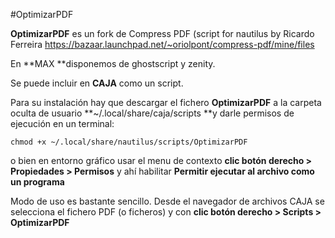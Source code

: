 #OptimizarPDF

**OptimizarPDF** es un fork de Compress PDF (script for nautilus by Ricardo Ferreira https://bazaar.launchpad.net/~oriolpont/compress-pdf/mine/files

En **MAX **disponemos de ghostscript y zenity. 

Se puede incluir en **CAJA** como un script.

Para su instalación hay que descargar el fichero **OptimizarPDF** a la carpeta oculta de usuario **~/.local/share/caja/scripts **y darle permisos de ejecución en un terminal:

	chmod +x ~/.local/share/nautilus/scripts/OptimizarPDF

o bien en entorno gráfico usar el menu de contexto **clic botón derecho > Propiedades > Permisos** y ahí habilitar **Permitir ejecutar al archivo como un programa**

Modo de uso es bastante sencillo. Desde el navegador de archivos CAJA se selecciona el fichero PDF (o ficheros) y con **clic botón derecho > Scripts > OptimizarPDF**

